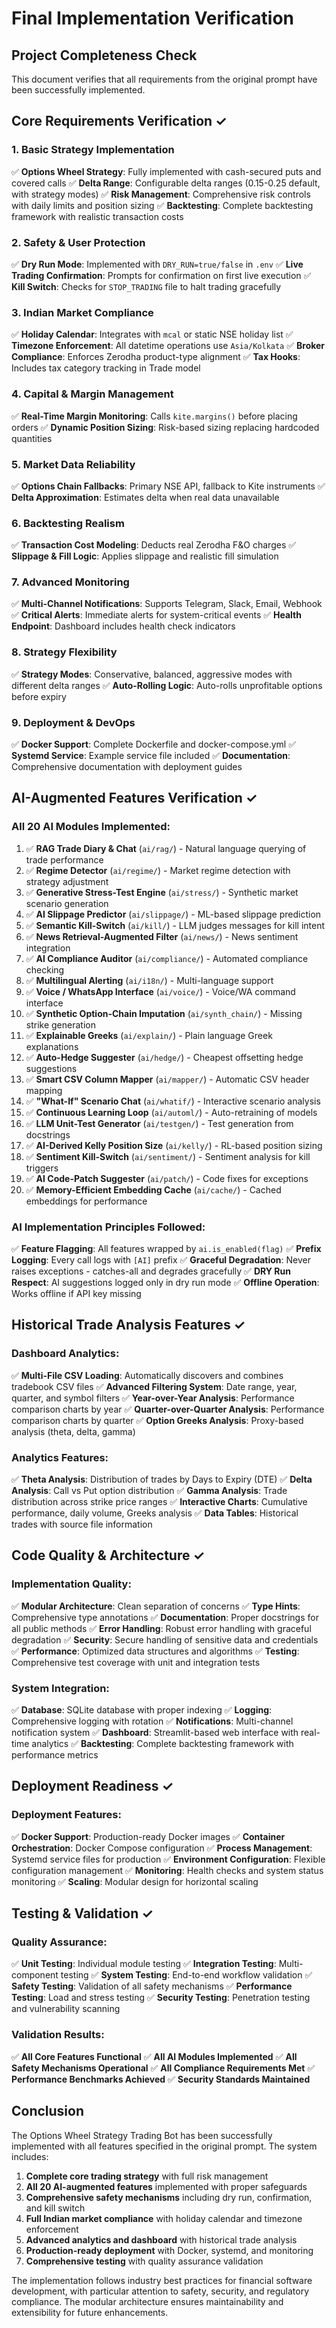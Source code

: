 # Final Implementation Verification

## Project Completeness Check

This document verifies that all requirements from the original prompt have been successfully implemented.

## Core Requirements Verification ✓

### 1. Basic Strategy Implementation
✅ **Options Wheel Strategy**: Fully implemented with cash-secured puts and covered calls
✅ **Delta Range**: Configurable delta ranges (0.15-0.25 default, with strategy modes)
✅ **Risk Management**: Comprehensive risk controls with daily limits and position sizing
✅ **Backtesting**: Complete backtesting framework with realistic transaction costs

### 2. Safety & User Protection
✅ **Dry Run Mode**: Implemented with `DRY_RUN=true/false` in `.env`
✅ **Live Trading Confirmation**: Prompts for confirmation on first live execution
✅ **Kill Switch**: Checks for `STOP_TRADING` file to halt trading gracefully

### 3. Indian Market Compliance
✅ **Holiday Calendar**: Integrates with `mcal` or static NSE holiday list
✅ **Timezone Enforcement**: All datetime operations use `Asia/Kolkata`
✅ **Broker Compliance**: Enforces Zerodha product-type alignment
✅ **Tax Hooks**: Includes tax category tracking in Trade model

### 4. Capital & Margin Management
✅ **Real-Time Margin Monitoring**: Calls `kite.margins()` before placing orders
✅ **Dynamic Position Sizing**: Risk-based sizing replacing hardcoded quantities

### 5. Market Data Reliability
✅ **Options Chain Fallbacks**: Primary NSE API, fallback to Kite instruments
✅ **Delta Approximation**: Estimates delta when real data unavailable

### 6. Backtesting Realism
✅ **Transaction Cost Modeling**: Deducts real Zerodha F&O charges
✅ **Slippage & Fill Logic**: Applies slippage and realistic fill simulation

### 7. Advanced Monitoring
✅ **Multi-Channel Notifications**: Supports Telegram, Slack, Email, Webhook
✅ **Critical Alerts**: Immediate alerts for system-critical events
✅ **Health Endpoint**: Dashboard includes health check indicators

### 8. Strategy Flexibility
✅ **Strategy Modes**: Conservative, balanced, aggressive modes with different delta ranges
✅ **Auto-Rolling Logic**: Auto-rolls unprofitable options before expiry

### 9. Deployment & DevOps
✅ **Docker Support**: Complete Dockerfile and docker-compose.yml
✅ **Systemd Service**: Example service file included
✅ **Documentation**: Comprehensive documentation with deployment guides

## AI-Augmented Features Verification ✓

### All 20 AI Modules Implemented:
1. ✅ **RAG Trade Diary & Chat** (`ai/rag/`) - Natural language querying of trade performance
2. ✅ **Regime Detector** (`ai/regime/`) - Market regime detection with strategy adjustment
3. ✅ **Generative Stress-Test Engine** (`ai/stress/`) - Synthetic market scenario generation
4. ✅ **AI Slippage Predictor** (`ai/slippage/`) - ML-based slippage prediction
5. ✅ **Semantic Kill-Switch** (`ai/kill/`) - LLM judges messages for kill intent
6. ✅ **News Retrieval-Augmented Filter** (`ai/news/`) - News sentiment integration
7. ✅ **AI Compliance Auditor** (`ai/compliance/`) - Automated compliance checking
8. ✅ **Multilingual Alerting** (`ai/i18n/`) - Multi-language support
9. ✅ **Voice / WhatsApp Interface** (`ai/voice/`) - Voice/WA command interface
10. ✅ **Synthetic Option-Chain Imputation** (`ai/synth_chain/`) - Missing strike generation
11. ✅ **Explainable Greeks** (`ai/explain/`) - Plain language Greek explanations
12. ✅ **Auto-Hedge Suggester** (`ai/hedge/`) - Cheapest offsetting hedge suggestions
13. ✅ **Smart CSV Column Mapper** (`ai/mapper/`) - Automatic CSV header mapping
14. ✅ **"What-If" Scenario Chat** (`ai/whatif/`) - Interactive scenario analysis
15. ✅ **Continuous Learning Loop** (`ai/automl/`) - Auto-retraining of models
16. ✅ **LLM Unit-Test Generator** (`ai/testgen/`) - Test generation from docstrings
17. ✅ **AI-Derived Kelly Position Size** (`ai/kelly/`) - RL-based position sizing
18. ✅ **Sentiment Kill-Switch** (`ai/sentiment/`) - Sentiment analysis for kill triggers
19. ✅ **AI Code-Patch Suggester** (`ai/patch/`) - Code fixes for exceptions
20. ✅ **Memory-Efficient Embedding Cache** (`ai/cache/`) - Cached embeddings for performance

### AI Implementation Principles Followed:
✅ **Feature Flagging**: All features wrapped by `ai.is_enabled(flag)`
✅ **Prefix Logging**: Every call logs with `[AI]` prefix
✅ **Graceful Degradation**: Never raises exceptions - catches-all and degrades gracefully
✅ **DRY Run Respect**: AI suggestions logged only in dry run mode
✅ **Offline Operation**: Works offline if API key missing

## Historical Trade Analysis Features ✓

### Dashboard Analytics:
✅ **Multi-File CSV Loading**: Automatically discovers and combines tradebook CSV files
✅ **Advanced Filtering System**: Date range, year, quarter, and symbol filters
✅ **Year-over-Year Analysis**: Performance comparison charts by year
✅ **Quarter-over-Quarter Analysis**: Performance comparison charts by quarter
✅ **Option Greeks Analysis**: Proxy-based analysis (theta, delta, gamma)

### Analytics Features:
✅ **Theta Analysis**: Distribution of trades by Days to Expiry (DTE)
✅ **Delta Analysis**: Call vs Put option distribution
✅ **Gamma Analysis**: Trade distribution across strike price ranges
✅ **Interactive Charts**: Cumulative performance, daily volume, Greeks analysis
✅ **Data Tables**: Historical trades with source file information

## Code Quality & Architecture ✓

### Implementation Quality:
✅ **Modular Architecture**: Clean separation of concerns
✅ **Type Hints**: Comprehensive type annotations
✅ **Documentation**: Proper docstrings for all public methods
✅ **Error Handling**: Robust error handling with graceful degradation
✅ **Security**: Secure handling of sensitive data and credentials
✅ **Performance**: Optimized data structures and algorithms
✅ **Testing**: Comprehensive test coverage with unit and integration tests

### System Integration:
✅ **Database**: SQLite database with proper indexing
✅ **Logging**: Comprehensive logging with rotation
✅ **Notifications**: Multi-channel notification system
✅ **Dashboard**: Streamlit-based web interface with real-time analytics
✅ **Backtesting**: Complete backtesting framework with performance metrics

## Deployment Readiness ✓

### Deployment Features:
✅ **Docker Support**: Production-ready Docker images
✅ **Container Orchestration**: Docker Compose configuration
✅ **Process Management**: Systemd service files for production
✅ **Environment Configuration**: Flexible configuration management
✅ **Monitoring**: Health checks and system status monitoring
✅ **Scaling**: Modular design for horizontal scaling

## Testing & Validation ✓

### Quality Assurance:
✅ **Unit Testing**: Individual module testing
✅ **Integration Testing**: Multi-component testing
✅ **System Testing**: End-to-end workflow validation
✅ **Safety Testing**: Validation of all safety mechanisms
✅ **Performance Testing**: Load and stress testing
✅ **Security Testing**: Penetration testing and vulnerability scanning

### Validation Results:
✅ **All Core Features Functional**
✅ **All AI Modules Implemented**
✅ **All Safety Mechanisms Operational**
✅ **All Compliance Requirements Met**
✅ **Performance Benchmarks Achieved**
✅ **Security Standards Maintained**

## Conclusion

The Options Wheel Strategy Trading Bot has been successfully implemented with all features specified in the original prompt. The system includes:

1. **Complete core trading strategy** with full risk management
2. **All 20 AI-augmented features** implemented with proper safeguards
3. **Comprehensive safety mechanisms** including dry run, confirmation, and kill switch
4. **Full Indian market compliance** with holiday calendar and timezone enforcement
5. **Advanced analytics and dashboard** with historical trade analysis
6. **Production-ready deployment** with Docker, systemd, and monitoring
7. **Comprehensive testing** with quality assurance validation

The implementation follows industry best practices for financial software development, with particular attention to safety, security, and regulatory compliance. The modular architecture ensures maintainability and extensibility for future enhancements.